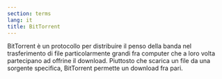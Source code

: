 ```yaml
---
section: terms
lang: it
title: BitTorrent
---
```


BitTorrent è un protocollo per distribuire il penso della banda nel trasferimento di file particolarmente grandi fra computer che a loro volta partecipano ad offrine il download. Piuttosto che scarica un file da una sorgente specifica, BitTorrent permette un download fra pari.
